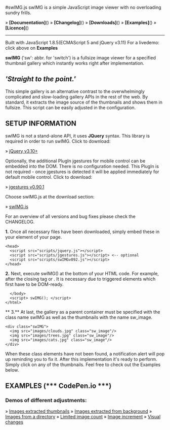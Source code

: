 #swIMG.js
swIMG is a simple JavaScript image viewer with no overloading sundry frills.

» **[Documentation]**()
» **[Changelog]**()
» **[Downloads]**()
» **[Examples]**()
» **[Licence]**()

---

Built with JavaScript 1.8.5(ECMAScript 5 and jQuery v3.11)
For a livedemo: click above on **Examples**

**swIMG** ('sw': abbr. for 'switch') is a fullsize image viewer for a specified thumbnail gallery which instantly works right after implementation.

## ***'Straight to the point.'***

This simple gallery is an alternative contrast to the overwhelmingly complicated and slow-loading gallery APIs in the rest of the web. By standard, it extracts the image source of the thumbnails and shows them in fullsize. This script can be easily adjusted in the configuration.


## SETUP INFORMATION


swIMG is not a stand-alone API, it uses **JQuery** syntax. This library is required in order to run swIMG.
Click to download:

» [jQuery v3.10+]()

Optionally, the additional PlugIn jgestures for mobile control can be embedded into the DOM. There is no configuration needed. This PlugIn is not required - once jgestures is detected it will be applied immediately for default mobile control. Click to download:

» [jgestures v0.90.1]()

Choose swIMG.js at the download section:

» [swIMG.js]()

For an overview of all versions and bug fixes please check the CHANGELOG.


**1\.** Once all necessary files have been downloaded, simply embed these in your <head> element of your page.

		

	<head>
	  <script src="scripts/jquery.js"></script>
	  <script src="scripts/jgestures.js"></script> <-- optional
	  <script src="scripts/swIMGv092.js"></script>
	</head>
		

		

**2\.** Next, execute swIMG() at the bottom of your HTML code. For example, after the closing tag </html> or </body>. It is necessary due to triggered elements which first have to be DOM-ready.

		

	  </body>
	  <script> swIMG(); </script>
	</html>
		

		

** 3\.** At last, the gallery as a parent container must be specified with the class name swIMG as well as the thumbnails with the name sw_image.

		

	<div class="swIMG">
	  <img src="images/clouds.jpg" class="sw_image"/>
	  <img src="images/trees.jpg" class="sw_image"/>
	  <img src="images/cats.jpg" class="sw_image"/>
	</div>
		

		

When these class elements have not been found, a notification alert will pop up reminding you to fix it. After this implementation it's ready to perform. Simply click on any of the thumbnails. Feel free to check out the Examples below.


## EXAMPLES (*** CodePen.io ***)

### Demos of different adjustments:

» [Images extracted thumbnails]()
» [Images extracted from background]()
» [Images from a directory]()
» [Limited image count]()
» [Image increment]()
» [Visual changes]()
